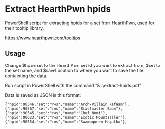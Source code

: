 # Extract HearthPwn hpids

PowerShell script for extracting hpids for a set from HearthPwn, used for their tooltip library.

https://www.hearthpwn.com/tooltips

## Usage

Change $hpwnset to the HearthPwn set id you want to extract from, $set to the set name, and $saveLocation to where you want to save the file containting the data.

Run script in PowerShell with the command "& .\extract-hpids.ps1"

Data is saved as JSON in this format:

```
{"hpid":90546,"set":"ros","name":"Arch-Villain Rafaam"},
{"hpid":90567,"set":"ros","name":"Blastmaster Boom"},
{"hpid":90545,"set":"ros","name":"Chef Nomi"},
{"hpid":90623,"set":"ros","name":"Exotic Mountseller"},
{"hpid":90554,"set":"ros","name":"Swampqueen Hagatha"},
```
